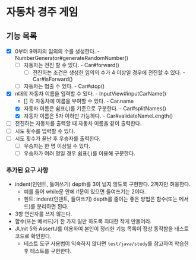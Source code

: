 # 자동차 경주 게임

## 기능 목록

- [x] 0부터 9까지의 임의의 수를 생성한다. - NumberGenerator#generateRandomNumber()
  - [ ] 자동차는 전진 할 수 있다. - Car#forward()
    - [ ] 전진하는 조건은 생성한 임의의 수가 4 이상일 경우에 전진할 수 있다. - Car#isForward()
  - [ ] 자동차는 멈출 수 있다. - Car#stop()
- [x] n대의 자동차 이름을 입력할 수 있다. - InputView#inputCarName()
    - [] 각 자동차에 이름을 부여할 수 있다. - Car.name
    - [x] 자동차 이름은 쉼표(,)를 기준으로 구분한다. - Car#splitNames()
    - [x] 자동차 이름은 5자 이하만 가능하다. - Car#validateNameLength()
- [ ] 전진하는 자동차를 출력할 때 자동차 이름을 같이 출력한다.
- [ ] 시도 횟수를 입력할 수 있다.
- [ ] 시도 횟수가 끝난 후 우승자를 출력한다.
  - [ ] 우승자는 한 명 이상일 수 있다.
  - [ ] 우승자가 여러 명일 경우 쉼표(,)를 이용해 구분한다.

### 추가된 요구 사항

- indent(인덴트, 들여쓰기) depth를 3이 넘지 않도록 구현한다. 2까지만 허용한다.
    - 예를 들어 while문 안에 if문이 있으면 들여쓰기는 2이다.
    - 힌트: indent(인덴트, 들여쓰기) depth를 줄이는 좋은 방법은 함수(또는 메서드)를 분리하면 된다.
- 3항 연산자를 쓰지 않는다.
- 함수(또는 메서드)가 한 가지 일만 하도록 최대한 작게 만들어라.
- JUnit 5와 AssertJ를 이용하여 본인이 정리한 기능 목록이 정상 동작함을 테스트 코드로 확인한다.
    - 테스트 도구 사용법이 익숙하지 않다면 `test/java/study`를 참고하여 학습한 후 테스트를 구현한다.